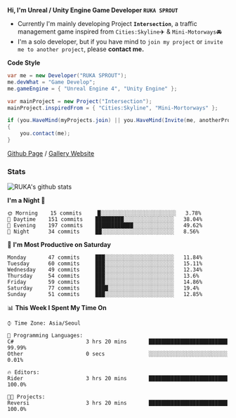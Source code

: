 **Hi, I'm Unreal / Unity Engine Game Developer `RUKA SPROUT`**

- Currently I'm mainly developing Project **`Intersection`**, a traffic management game inspired from `Cities:Skyline`✈️ & `Mini-Motorways`🚘
- I'm a solo developer, but if you have mind to `join my project` or `invite me to another project`, please **contact me.**

**Code Style**

```csharp
var me = new Developer("RUKA SPROUT");
me.devWhat = "Game Develop";
me.gameEngine = { "Unreal Engine 4", "Unity Engine" };
```

```csharp
var mainProject = new Project("Intersection");
mainProject.inspiredFrom = { "Cities:Skyline", "Mini-Mortorways" };

if (you.HaveMind(myProjects.join) || you.HaveMind(Invite(me, anotherProject)))
{
    you.contact(me);
}
```

[Github Page](https://lutca1320.github.io/) / [Gallery Website](https://rukasp.xyz/)

### Stats

![RUKA's github stats](https://github-readme-stats.vercel.app/api?username=lutca1320&theme=dracula&show_icons=true&include_all_commits=true&count_private=true&hide=contribs,prs)

<!--START_SECTION:waka-->
**I'm a Night 🦉** 

```text
🌞 Morning    15 commits     █░░░░░░░░░░░░░░░░░░░░░░░░   3.78% 
🌆 Daytime    151 commits    █████████░░░░░░░░░░░░░░░░   38.04% 
🌃 Evening    197 commits    ████████████░░░░░░░░░░░░░   49.62% 
🌙 Night      34 commits     ██░░░░░░░░░░░░░░░░░░░░░░░   8.56%

```
📅 **I'm Most Productive on Saturday** 

```text
Monday       47 commits     ███░░░░░░░░░░░░░░░░░░░░░░   11.84% 
Tuesday      60 commits     ███░░░░░░░░░░░░░░░░░░░░░░   15.11% 
Wednesday    49 commits     ███░░░░░░░░░░░░░░░░░░░░░░   12.34% 
Thursday     54 commits     ███░░░░░░░░░░░░░░░░░░░░░░   13.6% 
Friday       59 commits     ███░░░░░░░░░░░░░░░░░░░░░░   14.86% 
Saturday     77 commits     ████░░░░░░░░░░░░░░░░░░░░░   19.4% 
Sunday       51 commits     ███░░░░░░░░░░░░░░░░░░░░░░   12.85%

```


📊 **This Week I Spent My Time On** 

```text
⌚︎ Time Zone: Asia/Seoul

💬 Programming Languages: 
C#                       3 hrs 20 mins       █████████████████████████   99.99% 
Other                    0 secs              ░░░░░░░░░░░░░░░░░░░░░░░░░   0.01%

🔥 Editors: 
Rider                    3 hrs 20 mins       █████████████████████████   100.0%

🐱‍💻 Projects: 
Reversi                  3 hrs 20 mins       █████████████████████████   100.0%

```


<!--END_SECTION:waka-->
